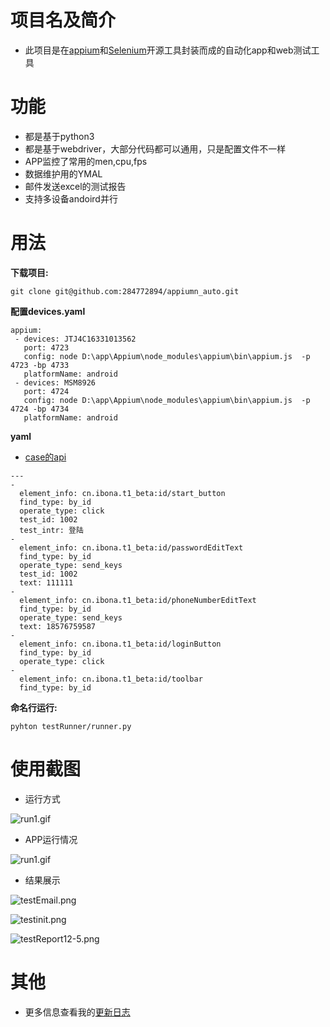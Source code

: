 # 项目名及简介
* 此项目是在[appium](https://github.com/appium/appium)和[Selenium](https://github.com/SeleniumHQ/selenium)开源工具封装而成的自动化app和web测试工具

# 功能
* 都是基于python3
* 都是基于webdriver，大部分代码都可以通用，只是配置文件不一样
* APP监控了常用的men,cpu,fps
* 数据维护用的YMAL
* 邮件发送excel的测试报告
* 支持多设备andoird并行

# 用法

**下载项目:**

```
git clone git@github.com:284772894/appiumn_auto.git
```

**配置devices.yaml**

```
appium:
 - devices: JTJ4C16331013562
   port: 4723
   config: node D:\app\Appium\node_modules\appium\bin\appium.js  -p 4723 -bp 4733
   platformName: android
 - devices: MSM8926
   port: 4724
   config: node D:\app\Appium\node_modules\appium\bin\appium.js  -p 4724 -bp 4734
   platformName: android
```

**yaml**

* [case的api](mark.md)

```
--- 
- 
  element_info: cn.ibona.t1_beta:id/start_button
  find_type: by_id
  operate_type: click
  test_id: 1002
  test_intr: 登陆
- 
  element_info: cn.ibona.t1_beta:id/passwordEditText
  find_type: by_id
  operate_type: send_keys
  test_id: 1002
  text: 111111
- 
  element_info: cn.ibona.t1_beta:id/phoneNumberEditText
  find_type: by_id
  operate_type: send_keys
  text: 18576759587
- 
  element_info: cn.ibona.t1_beta:id/loginButton
  find_type: by_id
  operate_type: click
- 
  element_info: cn.ibona.t1_beta:id/toolbar
  find_type: by_id

```



**命名行运行:**

```
pyhton testRunner/runner.py
```

# 使用截图

* 运行方式

![run1.gif](img/run.gif "run.gif")

* APP运行情况

![run1.gif](img/run1.gif "run1.gif")

* 结果展示

![testEmail.png](img/testEmail.png "testEmail.png")

![testinit.png](img/testinit.png "testinit.png")

![testReport12-5.png](img/testReport12-5.png "testReport12-5.png")


# 其他
* 更多信息查看我的[更新日志](channel_log.md)






